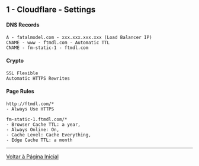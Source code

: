 ## 1 - Cloudflare - Settings

#### DNS Records
```
A - fatalmodel.com - xxx.xxx.xxx.xxx (Load Balancer IP)
CNAME - www - ftmdl.com - Automatic TTL
CNAME - fm-static-1 - ftmdl.com
```

#### Crypto
```
SSL Flexible
Automatic HTTPS Rewrites 
```

#### Page Rules
```
http://ftmdl.com/* 
- Always Use HTTPS
```
```
fm-static-1.ftmdl.com/* 
- Browser Cache TTL: a year, 
- Always Online: On, 
- Cache Level: Cache Everything, 
- Edge Cache TTL: a month
```


***

[Voltar à Página Inicial](../README.md)